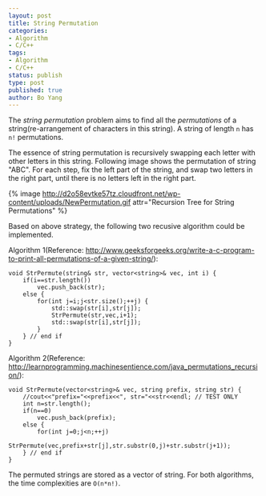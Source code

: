 ```yaml
---
layout: post
title: String Permutation
categories: 
- Algorithm
- C/C++ 
tags:
- Algorithm
- C/C++
status: publish
type: post
published: true
author: Bo Yang
---
```


The _string permutation_ problem aims to find all the _permutations_ of a string(re-arrangement of characters in this string). A string of length `n` has `n!` permutations.

The essence of string permutation is recursively swapping each letter with other letters in this string. Following image shows the permutation of string "ABC". For each step, fix the left part of the string, and swap two letters in the right part, until there is no letters left in the right part. 

{% image http://d2o58evtke57tz.cloudfront.net/wp-content/uploads/NewPermutation.gif attr="Recursion Tree for String Permutations" %}

Based on above strategy, the following two recusive algorithm could be implemented.

Algorithm 1(Reference: http://www.geeksforgeeks.org/write-a-c-program-to-print-all-permutations-of-a-given-string/): 

	void StrPermute(string& str, vector<string>& vec, int i) {
		if(i==str.length())
			vec.push_back(str);
		else {
			for(int j=i;j<str.size();++j) {
				std::swap(str[i],str[j]);
				StrPermute(str,vec,i+1);
				std::swap(str[i],str[j]);
			}
		} // end if
	}

Algorithm 2(Reference: http://learnprogramming.machinesentience.com/java_permutations_recursion/):

	void StrPermute(vector<string>& vec, string prefix, string str) {
		//cout<<"prefix="<<prefix<<", str="<<str<<endl; // TEST ONLY
		int n=str.length();
		if(n==0)
			vec.push_back(prefix);
		else {
			for(int j=0;j<n;++j)
				StrPermute(vec,prefix+str[j],str.substr(0,j)+str.substr(j+1));
		} // end if
	}

The permuted strings are stored as a vector of string. For both algorithms, the time complexities are `O(n*n!)`.
